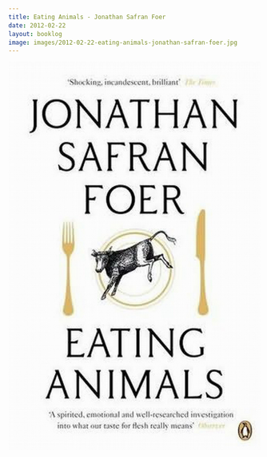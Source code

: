 ```yaml
---
title: Eating Animals - Jonathan Safran Foer
date: 2012-02-22
layout: booklog
image: images/2012-02-22-eating-animals-jonathan-safran-foer.jpg
---
```

![Eating Animals - Jonathan Safran Foer](images/2012-02-22-eating-animals-jonathan-safran-foer.jpg)
